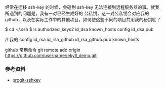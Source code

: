 经常在迁移 ssh-key 的时候，会碰到 ssh-key 无法连接到远程服务器的事。就我所遇到的问题是，我有一对已经生成好的
公私钥，这一对公私钥会对应我的 github，以及在实际工作中的其他项目。如何使这些不同的项目共用我的秘钥呢？


$ cd ~/.ssh
$ ls
authorized_keys2  id_dsa       known_hosts
config            id_dsa.pub



// 我的
config  id_rsa  id_rsa_github  id_rsa_github.pub  known_hosts


github 常用命令
git remote add origin https://github.com/username/jekyll_demo.git



### 参考资料
- [progit-sshkey](http://git-scm.com/book/zh/%E6%9C%8D%E5%8A%A1%E5%99%A8%E4%B8%8A%E7%9A%84-Git-%E7%94%9F%E6%88%90-SSH-%E5%85%AC%E9%92%A5)